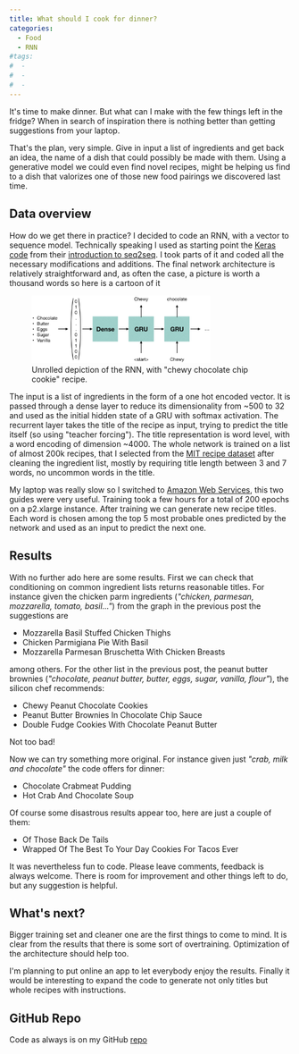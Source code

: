 ```yaml
---
title: What should I cook for dinner?
categories:
  - Food
  - RNN
#tags:
#  - 
#  - 
#  - 
---
```


It's time to make dinner. But what can I make with the few things left in the fridge?
When in search of inspiration there is nothing better than getting suggestions from your laptop.

That's the plan, very simple. Give in input a list of ingredients and get back an idea, the name of a dish 
that could possibly be made with them. Using a generative model we could even find novel recipes, 
might be helping us find to a dish that valorizes one of those new food pairings we discovered last time.

## Data overview

How do we get there in practice? I decided to code an RNN, with a vector to sequence model.
Technically speaking I used as starting point the [Keras code](https://github.com/keras-team/keras/blob/master/examples/lstm_seq2seq.py) from their [introduction to seq2seq](https://blog.keras.io/a-ten-minute-introduction-to-sequence-to-sequence-learning-in-keras.html).
I took parts of it and coded all the necessary modifications and additions. The final network architecture is relatively straightforward and,
as often the case, a picture is worth a thousand words so here is a cartoon of it

<figure >
    <img width="320" src="/assets/images/pairings/cartoon.png">
    <figcaption>Unrolled depiction of the RNN, with "chewy chocolate chip cookie" recipe.</figcaption>
</figure>


The input is a list of ingredients in the form of a one hot encoded vector. It is passed through a dense
layer to reduce its dimensionality from ~500 to 32 and used as the initial hidden state of a GRU with softmax activation. 
The recurrent layer takes the title of the recipe as input, trying to predict the title itself (so using "teacher forcing").
The title representation is word level, with a word encoding of dimension ~4000.
The whole network is trained on a list of almost 200k recipes, that I selected from the [MIT recipe dataset](http://im2recipe.csail.mit.edu/)
after cleaning the ingredient list, mostly by requiring title length between 3 and 7 words, no uncommon words in the title.

My laptop was really slow so I switched to [Amazon Web Services](https://aws.amazon.com/), this two guides were very useful.
Training took a few hours for a total of 200 epochs on a p2.xlarge instance. 
After training we can generate new recipe titles. Each word is chosen among the top 5 most probable ones predicted 
by the network and used as an input to predict the next one.  

## Results

With no further ado here are some results. First we can check that conditioning on common ingredient
lists returns reasonable titles. For instance given the chicken parm ingredients (*"chicken, parmesan, mozzarella, tomato, basil..."*) from the graph in the previous post
the suggestions are  
- Mozzarella Basil Stuffed Chicken Thighs
- Chicken Parmigiana Pie With Basil
- Mozzarella Parmesan Bruschetta With Chicken Breasts  

among others. For the other list in the previous post, the peanut butter brownies (*"chocolate, peanut butter, butter, eggs, sugar, vanilla, flour"*), the silicon chef recommends:
- Chewy Peanut Chocolate Cookies
- Peanut Butter Brownies In Chocolate Chip Sauce
- Double Fudge Cookies With Chocolate Peanut Butter

Not too bad!

Now we can try something more original. For instance given just *"crab, milk and chocolate"* the code offers for dinner:
- Chocolate Crabmeat Pudding
- Hot Crab And Chocolate Soup

Of course some disastrous results appear too, here are just a couple of them:
- Of Those Back De Tails 
- Wrapped Of The Best To Your Day Cookies For Tacos Ever

It was nevertheless fun to code. Please leave comments, feedback is always welcome. 
There is room for improvement and other things left to do, but any suggestion is helpful.

## What's next?

Bigger training set and cleaner one are the first things to come to mind.
It is clear from the results that there is some sort of overtraining. Optimization of the architecture should help too.

I'm planning to put online an app to let everybody enjoy the results.
Finally it would be interesting to expand the code to generate not only titles but whole recipes with instructions.




## GitHub Repo

Code as always is on my GitHub [repo](https://github.com/roundedup)
